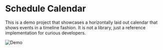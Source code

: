# Schedule Calendar

This is a demo project that showcases a horizontally laid out calendar that shows events in a timeline fashion.
It is not a library, just a reference implementation for curious developers.

![Demo](https://github.com/android-lyhv/android-compose-timetable/blob/develop/assets/demo_time_table.gif)